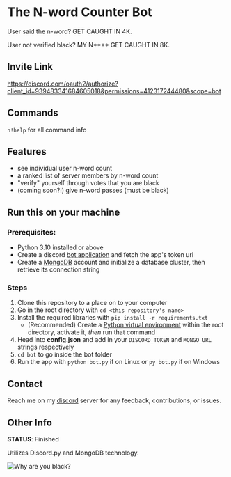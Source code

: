 # The N-word Counter Bot

User said the n-word? GET CAUGHT IN 4K.

User not verified black? MY N**** GET CAUGHT IN 8K.

## Invite Link
https://discord.com/oauth2/authorize?client_id=939483341684605018&permissions=412317244480&scope=bot

## Commands
`n!help` for all command info

## Features
- see individual user n-word count
- a ranked list of server members by n-word count
- "verify" yourself through votes that you are black
- (coming soon?!) give n-word passes (must be black)

## Run this on your machine
### Prerequisites:
- Python 3.10 installed or above
- Create a discord [bot application](https://discord.com/developers/docs/intro)
and fetch the app's token url
- Create a [MongoDB](https://www.mongodb.com/) account and initialize a database cluster,
then retrieve its connection string
### Steps
1. Clone this repository to a place on to your computer
2. Go in the root directory with `cd <this repository's name>`
3. Install the required libraries with `pip install -r requirements.txt`
    - (Recommended) Create a [Python virtual environment](https://docs.python-guide.org/dev/virtualenvs/)
    within the root directory, activate it, _then_ run that command
4. Head into **config.json** and add in your `DISCORD_TOKEN` and `MONGO_URL` strings respectively
5. `cd bot` to go inside the bot folder
6. Run the app with `python bot.py` if on Linux or `py bot.py` if on Windows

## Contact
Reach me on my [discord](https://discord.gg/Q2wjkGvXMk) server for any feedback,
contributions, or issues.

## Other Info
**STATUS**: Finished

Utilizes Discord.py and MongoDB technology.

![Why are you black?](https://i.ytimg.com/vi/mA5C08RWBzs/maxresdefault.jpg)

